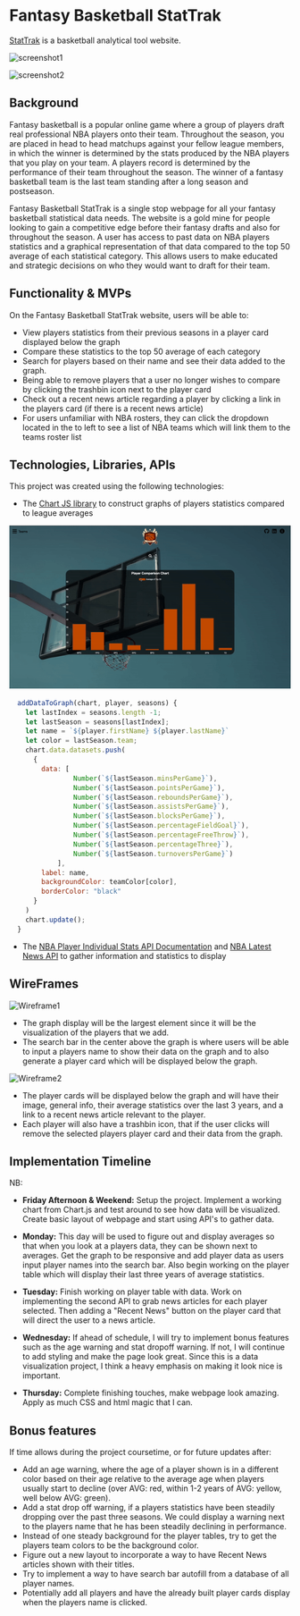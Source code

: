 # Fantasy Basketball StatTrak

[StatTrak](http://www.brianko.net/StatTrak-JSProject/)  is a basketball analytical tool website.

![screenshot1](https://raw.githubusercontent.com/brianko90/StatTrak-JSProject/main/images/screenshot1.png)

![screenshot2](https://raw.githubusercontent.com/brianko90/StatTrak-JSProject/main/images/screenshot2.png)

## Background

Fantasy basketball is a popular online game where a group of players draft real professional NBA players onto their team. Throughout the season, you are placed in head to head matchups against your fellow league members, in which the winner is determined by the stats produced by the NBA players that you play on your team. A players record is determined by the performance of their team throughout the season. The winner of a fantasy basketball team is the last team standing after a long season and postseason. 

Fantasy Basketball StatTrak is a single stop webpage for all your fantasy basketball statistical data needs. The website is a gold mine for people looking to gain a competitive edge before their fantasy drafts and also for throughout the season. A user has access to past data on NBA players statistics and a graphical representation of that data compared to the top 50 average of each statistical category. This allows users to make educated and strategic decisions on who they would want to draft for their team. 

## Functionality & MVPs

On the Fantasy Basketball StatTrak website, users will be able to:

- View players statistics from their previous seasons in a player card displayed below the graph
- Compare these statistics to the top 50 average of each category
- Search for players based on their name and see their data added to the graph. 
- Being able to remove players that a user no longer wishes to compare by clicking the trashbin icon next to the player card
- Check out a recent news article regarding a player by clicking a link in the players card (if there is a recent news article)
- For users unfamiliar with NBA rosters, they can click the dropdown located in the to left to see a list of NBA teams which will link them to the teams roster list

## Technologies, Libraries, APIs

This project was created using the following technologies:

- The [Chart JS library](https://www.chartjs.org/docs/3.0.2/) to construct graphs of players statistics compared to league averages

![](./images/statTrak.gif)

```javascript
  addDataToGraph(chart, player, seasons) {
    let lastIndex = seasons.length -1;
    let lastSeason = seasons[lastIndex];
    let name = `${player.firstName} ${player.lastName}`
    let color = lastSeason.team;
    chart.data.datasets.push(
      {
        data: [
                Number(`${lastSeason.minsPerGame}`),
                Number(`${lastSeason.pointsPerGame}`),
                Number(`${lastSeason.reboundsPerGame}`),
                Number(`${lastSeason.assistsPerGame}`),
                Number(`${lastSeason.blocksPerGame}`),
                Number(`${lastSeason.percentageFieldGoal}`),
                Number(`${lastSeason.percentageFreeThrow}`),
                Number(`${lastSeason.percentageThree}`),
                Number(`${lastSeason.turnoversPerGame}`)
            ],
        label: name,
        backgroundColor: teamColor[color],
        borderColor: "black"      
      }
    ) 
    chart.update();
  }

```

- The [NBA Player Individual Stats API Documentation](https://rapidapi.com/kaylanhusband/api/nba-player-individual-stats/) and [NBA Latest News API](https://rapidapi.com/savey03/api/nba-latest-news/) to gather information and statistics to display

## WireFrames

![Wireframe1](https://raw.githubusercontent.com/brianko90/StatTrak-JSProject/main/images/wireframe1.png)

- The graph display will be the largest element since it will be the visualization of the players that we add.
- The search bar in the center above the graph is where users will be able to input a players name to show their data on the graph and to also generate a player card which will be displayed below the graph.

![Wireframe2](https://raw.githubusercontent.com/brianko90/StatTrak-JSProject/main/images/wireframe2.png)

- The player cards will be displayed below the graph and will have their image, general info, their average statistics over the last 3 years, and a link to a recent news article relevant to the player.
- Each player will also have a trashbin icon, that if the user clicks will remove the selected players player card and their data from the graph. 

## Implementation Timeline

NB: 

- **Friday Afternoon & Weekend:** Setup the project. Implement a working chart from Chart.js and test around to see how data will be visualized. Create basic layout of webpage and start using API's to gather data.

- **Monday:** This day will be used to figure out and display averages so that when you look at a players data, they can be shown next to averages. Get the graph to be responsive and add player data as users input player names into the search bar. Also begin working on the player table which will display their last three years of average statistics. 

- **Tuesday:** Finish working on player table with data. Work on implementing the second API to grab news articles for each player selected. Then adding a "Recent News" button on the player card that will direct the user to a news article. 

- **Wednesday:** If ahead of schedule, I will try to implement bonus features such as the age warning and stat dropoff warning. If not, I will continue to add styling and make the page look great. Since this is a data visualization project, I think a heavy emphasis on making it look nice is important.

- **Thursday:** Complete finishing touches, make webpage look amazing. Apply as much CSS and html magic that I can. 

## Bonus features

If time allows during the project coursetime, or for future updates after:

- Add an age warning, where the age of a player shown is in a different color based on their age relative to the average age when players usually start to decline (over AVG: red, within 1-2 years of AVG: yellow, well below AVG: green).
- Add a stat drop off warning, if a players statistics have been steadily dropping over the past three seasons. We could display a warning next to the players name that he has been steadily declining in performance. 
- Instead of one steady background for the player tables, try to get the players team colors to be the background color.
- Figure out a new layout to incorporate a way to have Recent News articles shown with their titles. 
- Try to implement a way to have search bar autofill from a database of all player names. 
- Potentially add all players and have the already built player cards display when the players name is clicked. 
